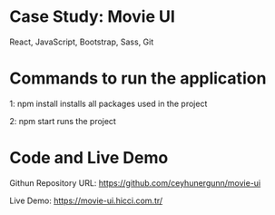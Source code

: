 # Case Study: Movie UI

React, JavaScript, Bootstrap, Sass, Git

# Commands to run the application

1: npm install
installs all packages used in the project

2: npm start
runs the project

# Code and Live Demo

Githun Repository URL: https://github.com/ceyhunergunn/movie-ui

Live Demo: https://movie-ui.hicci.com.tr/
